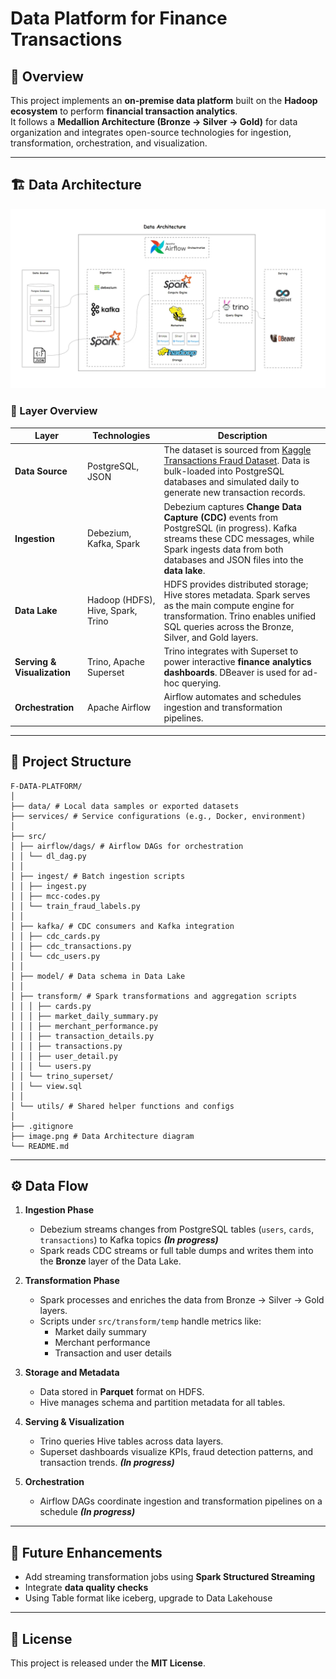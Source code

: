 # Data Platform for Finance Transactions

## 🧭 Overview
This project implements an **on-premise data platform** built on the **Hadoop ecosystem** to perform **financial transaction analytics**.  
It follows a **Medallion Architecture (Bronze → Silver → Gold)** for data organization and integrates open-source technologies for ingestion, transformation, orchestration, and visualization.

---

## 🏗️ Data Architecture

![Data Architecture](image.png)

### 🔹 Layer Overview

| Layer | Technologies | Description |
|-------|---------------|--------------|
| **Data Source** | PostgreSQL, JSON | The dataset is sourced from [Kaggle Transactions Fraud Dataset](https://www.kaggle.com/datasets/computingvictor/transactions-fraud-datasets). Data is bulk-loaded into PostgreSQL databases and simulated daily to generate new transaction records. |
| **Ingestion** | Debezium, Kafka, Spark | Debezium captures **Change Data Capture (CDC)** events from PostgreSQL (in progress). Kafka streams these CDC messages, while Spark ingests data from both databases and JSON files into the **data lake**. |
| **Data Lake** | Hadoop (HDFS), Hive, Spark, Trino | HDFS provides distributed storage; Hive stores metadata. Spark serves as the main compute engine for transformation. Trino enables unified SQL queries across the Bronze, Silver, and Gold layers. |
| **Serving & Visualization** | Trino, Apache Superset | Trino integrates with Superset to power interactive **finance analytics dashboards**. DBeaver is used for ad-hoc querying. |
| **Orchestration** | Apache Airflow | Airflow automates and schedules ingestion and transformation pipelines. |

---

## 📂 Project Structure
```
F-DATA-PLATFORM/
│
├── data/ # Local data samples or exported datasets
├── services/ # Service configurations (e.g., Docker, environment)
│
├── src/
│ ├── airflow/dags/ # Airflow DAGs for orchestration
│ │ └── dl_dag.py
│ │
│ ├── ingest/ # Batch ingestion scripts
│ │ ├── ingest.py
│ │ ├── mcc-codes.py
│ │ └── train_fraud_labels.py
│ │
│ ├── kafka/ # CDC consumers and Kafka integration
│ │ ├── cdc_cards.py
│ │ ├── cdc_transactions.py
│ │ └── cdc_users.py
│ │
│ ├── model/ # Data schema in Data Lake
│ │
│ ├── transform/ # Spark transformations and aggregation scripts
│ │ │ ├── cards.py
│ │ │ ├── market_daily_summary.py
│ │ │ ├── merchant_performance.py
│ │ │ ├── transaction_details.py
│ │ │ ├── transactions.py
│ │ │ ├── user_detail.py
│ │ │ └── users.py
│ │ └── trino_superset/
│ │ └── view.sql
│ │
│ └── utils/ # Shared helper functions and configs
│
├── .gitignore
├── image.png # Data Architecture diagram
└── README.md
```

---

## ⚙️ Data Flow

1. **Ingestion Phase**
   - Debezium streams changes from PostgreSQL tables (`users`, `cards`, `transactions`) to Kafka topics ***(In progress)***
   - Spark reads CDC streams or full table dumps and writes them into the **Bronze** layer of the Data Lake.

2. **Transformation Phase**
   - Spark processes and enriches the data from Bronze → Silver → Gold layers.
   - Scripts under `src/transform/temp` handle metrics like:
     - Market daily summary  
     - Merchant performance  
     - Transaction and user details  

3. **Storage and Metadata**
   - Data stored in **Parquet** format on HDFS.
   - Hive manages schema and partition metadata for all tables.

4. **Serving & Visualization**
   - Trino queries Hive tables across data layers.
   - Superset dashboards visualize KPIs, fraud detection patterns, and transaction trends. ***(In progress)***

5. **Orchestration**
   - Airflow DAGs coordinate ingestion and transformation pipelines on a schedule ***(In progress)***

---

## 🧠 Future Enhancements
- Add streaming transformation jobs using **Spark Structured Streaming**  
- Integrate **data quality checks**
- Using Table format like iceberg, upgrade to Data Lakehouse

---

## 📄 License
This project is released under the **MIT License**.